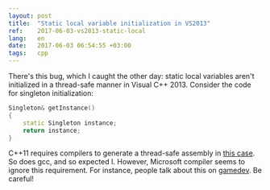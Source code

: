 ```yaml
---
layout: post
title:  "Static local variable initialization in VS2013"
ref:    2017-06-03-vs2013-static-local
lang:   en
date:   2017-06-03 06:54:55 +03:00
tags:   cpp
---
```


There's this bug, which I caught the other day: static local variables aren't
initialized in a thread-safe manner in Visual C++ 2013. Consider the code for
singleton initialization:

```C++
Singleton& getInstance()
{
	static Singleton instance;
	return instance;
}
```

C++11 requires compilers to generate a thread-safe assembly in [this
case](http://en.cppreference.com/w/cpp/language/storage_duration#Static_local_variables).
So does gcc, and so expected I. However, Microsoft compiler seems to ignore this
requirement. For instance, people talk about this on
[gamedev](https://www.gamedev.net/topic/650657-c11-function-local-static-variables-and-multithreading/).
Be careful!
